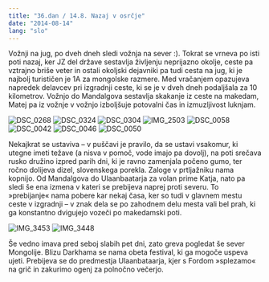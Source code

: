 ```yaml
---
title: "36.dan / 14.8. Nazaj v osrčje"
date: "2014-08-14"
lang: "slo"
---
```


Vožnji na jug, po dveh dneh sledi vožnja na sever :). Tokrat se vrneva po isti poti nazaj, ker JZ del države sestavlja življenju neprijazno okolje, ceste pa vztrajno briše veter in ostali okoljski dejavniki pa tudi cesta na jug, ki je najbolj turističen je 1A za mongolske razmere. Med vračanjem opazujeva napredek delavcev pri izgradnji ceste, ki se je v dveh dneh podaljšala za 10 kilometrov. Vožnjo do Mandalgova sestavlja skakanje iz ceste na makedam, Matej pa iz vožnje v vožnjo izboljšuje potovalni čas in izmuzljivost luknjam.

![DSC_0268](../images/DSC_0268.jpg) ![DSC_0324](../images/DSC_0324.jpg) ![DSC_0304](../images/DSC_03041.jpg) ![IMG_2503](../images/IMG_2503.jpg) ![DSC_0058](../images/DSC_0058.jpg) ![DSC_0042](../images/DSC_0042.jpg) ![DSC_0046](../images/DSC_0046.jpg) ![DSC_0050](../images/DSC_0050.jpg)

Nekajkrat se ustaviva – v puščavi je pravilo, da se ustavi vsakomur, ki utegne imeti težave (a nisva v pomoč, vode imajo pa dovolj), na poti srečava rusko družino izpred parih dni, ki je ravno zamenjala počeno gumo, ter ročno dolijeva dizel, slovenskega porekla. Zaloge v prtljažniku nama kopnijo. Od Mandalgova do Ulaanbaatarja za volan prime Katja, nato pa sledi še ena izmena v kateri se prebijeva naprej proti severu. To »prebijanje« nama pobere kar nekaj časa, ker so tudi v glavnem mestu ceste v izgradnji – v znak dela se po zahodnem delu mesta vali bel prah, ki ga konstantno dvigujejo vozeči po makedamski poti.

![IMG_3453](../images/IMG_3453.jpg) ![IMG_3448](../images/IMG_3448.jpg)

Še vedno imava pred seboj slabih pet dni, zato greva pogledat še sever Mongolije. Blizu Darkhama se nama obeta festival, ki ga mogoče uspeva ujeti. Prebijeva se do predmestja Ulaanbataarja, kjer s Fordom »splezamo« na grič in zakurimo ogenj za polnočno večerjo.
